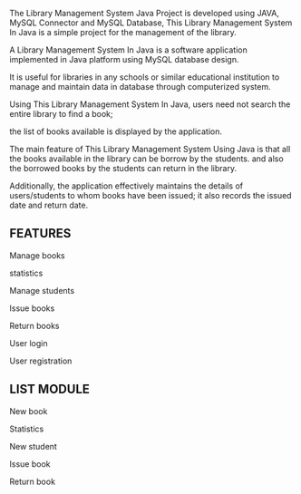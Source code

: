 The Library Management System 
Java Project is developed using JAVA, MySQL Connector and MySQL Database, This Library Management System In Java  is a simple project for the management of the library.


A Library Management System In Java is a software application implemented in Java platform using MySQL database design. 

It is useful for libraries in any schools or similar educational institution to manage and maintain data in database through computerized system. 

Using This Library Management System In Java, users need not search the entire library to find a book; 

the list of books available is displayed by the application.

The main feature of This Library Management System Using Java is that all the books available in the library can be borrow by the students. and also the borrowed books by the students can return in the library.

Additionally, the application effectively maintains the details of users/students to whom books have been issued; it also records the issued date and return date.

## FEATURES

Manage books

statistics

Manage students

Issue books

Return books

User login

User registration


## LIST MODULE

New book

Statistics

New student

Issue book

Return book
